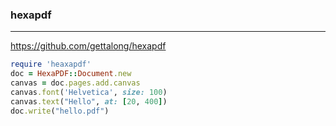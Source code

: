 ### hexapdf
---
https://github.com/gettalong/hexapdf

```ruby
require 'heaxapdf'
doc = HexaPDF::Document.new
canvas = doc.pages.add.canvas
canvas.font('Helvetica', size: 100)
canvas.text("Hello", at: [20, 400])
doc.write("hello.pdf")
```

```
```

```
```


















